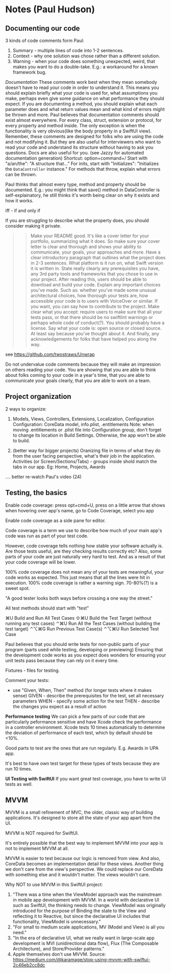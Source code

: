 #  Notes (Paul Hudson)

## Documenting our code
3 kinds of code comments form Paul:
1. Summary - multiple lines of code into 1-2 sentences.
2. Context - why one solution was chose rather than a different solution.
3. Warning - when your code does something unexpected, weird, that makes you want to do a double-take. E.g.: a workaround for a known framework bug.

*Documentation*
These comments work best when they mean somebody doesn't have to read your code in order to understand it. 
This means you should explain briefly what your code is used for, what assumptions you make, perhaps even give some guidance on what performance they should expect. 
If you are documenting a method, you should explain what each parameter does and what return values mean and what kind of errors might be thrown and more.
Paul believes that documentation comments should exist almost everywhere. For every class, struct, extension or protocol, for every property and method inside. The only exception is when the functionality is very obvious(like the body property in a SwiftUI view).
Remember, these comments are designed for folks who are using the code and not modifying it. But they are also useful for interviewers who want to read your code and understand its structure without having to ask you questions. Docs are also useful for you.
(see Jazzy for automated documentation generation)
Shortcut: option+command+/
Start with "a/an/the": "A structure that..."
For inits, start with "Initializes": "Initializes the `DataController` instance."
For methods that throw, explain what errors can be thrown.

Paul thinks that almost every type, method and property should be documented. E.g.: you might think that save() method in DataController is self-explainatory, he still thinks it's worth being clear on why it exists and how it works.

iff - if and only if

If you are struggling to describe what the property does, you should consider making it private.

>> Make your README good. It's like a cover letter for your portfolio, summarizing what it does. So make sure your cover letter is clear and thorough and shows your ability to communicate, your goals, your approaches and more.
Have a clear introductory paragraph that outlines what the project does in 2-3 sentences. What platform is it run on, what Swift version it is written in.
State really clearly any prerequisites you have, any 3rd party tools and frameworks that you chose to use in your project.
After reading this, users should be able to download and build your code.
Explain any important choices you've made. Such as: whether you've made some unusual architectural choices, how thorough your tests are, how accessible your code is to users with VoiceOver or similar.
If you want, you can say how to contribute to the project. Make clear what you accept: require users to make sure that all your tests pass, or that there should be no swiftlint warnings or perhaps whole code of conduct(?).
You should probably have a license. Say what your code is: open source or closed source. At least say because you've thought about it.
And finally, any acknowledgements for folks that have helped you along the way.

see https://github.com/twostraws/Unwrap

Do not undervalue code comments because they will make an impression on others reading your code.
You are showing that you are able to think about folks coming to your code in a year's time, that you are able to communicate your goals clearly, that you are able to work on a team.


## Project organization
2 ways to organize:
1. Models, Views, Controllers, Extensions, Localization, Configuration
Configuration: CoreData model, info.plist, .entitlements
Note: when moving .entitlements or .plist file into Configuration group, don't forget to change its location in Build Settings. Otherwise, the app won't be able to build.

2. (better way for bigger projects) Oranizing file in terms of what they do from the user facing perspective, what's their job in the application.
Activities (or Screen/Sections/Tabs) - groups inside shold match the tabs in our app. Eg: Home, Projects, Awards

.... better re-watch Paul's video (24)


## Testing, the basics
Enable code coverage: press opt+cmd+U, press on a little arrow that shows when hovering over app's name, go to Code Coverage, select you app

Enable code coverage as a side pane for editor.

Code coverage is a term we use to describe how much of your main app's code was run as part of your test code.

However, code coverage tells nothing how stable your software actually is. Are those tests useful, are they checking results correctly etc?
Also, some parts of your code are just naturally very hard to test. And as a result of that your code coverage will be lower.

100% code coverage does not mean any of your tests are meaningful, your code works as expected. This just means that all the lines were hit in execution. 100% code coverage is rather a warning sign. 70-80%(?) is a sweet spot.

"A good tester looks both ways before crossing a one way the street."

All test methods should start with "test"

⌘U      Build and Run All Test Cases
⇧⌘U     Build the Test Target (without running any test cases)
⌃⌘U     Run All the Test Cases (without building the test target)
⌃⌥⌘G    Run Previous Test Case(s)
⌃⌥⌘U    Run Selected Test Case

Paul believes that you should write tests for non-public parts of your program (parts used while testing, developing or previewing)
Ensuring that the development code works as you expect does wonders for ensuring your unit tests pass because they can rely on it every time.

Fixtures - files for testing.

Comment your tests:
- use "Given, When, Then" method (for longer tests where it makes sense)
GIVEN - describe the prerequisites for the test, set all necessary parameters
WHEN - specify some action for the test
THEN - describe the changes you expect as a result of action


**Performance testing**
We can pick a few parts of our code that are particularly peformance sensitive and have Xcode check the performance in a controller environment.
Xcode tests 10 times automatically to determine the deviation of performance of each test, which by default should be <10%.

Good parts to test are the ones that are run regularly. E.g. Awards in UPA app.

It's best to have own test target for these types of tests because they are run 10 times.


**UI Testing with SwiftUI**
If you want great test coverage, you have to write UI tests as well.


## MVVM
MVVM is a small refinement of MVC, the older, classic way of building applications. It's designed to store all the state of your app apart from the UI.

MVVM is NOT required for SwiftUI.

It's entirely possible that the best way to implement MVVM into your app is not to implement MVVM at all.

MVVM is easier to test because our logic is removed from view. And also, CoreData becomes an implementation detail for these views. Another thing we don't care from the view's perspective. We could replace our CoreData with something else and it wouldn't matter. The views wouldn't care.

Why NOT to use MVVM in this SwiftUI project: 
1. "There was a time when the ViewModel approach was the mainstream in mobile app development with MVVM. In a world with declarative UI such as SwiftUI, the thinking needs to change. ViewModel was originally introduced for the purpose of Binding the state to the View and reflecting it to Reactive, but since the declarative UI includes that functionality, ViewModel is unnecessary."
2. "For small to medium scale applications, MV (Model and View) is all you need."
3. "In the era of declarative UI, what we really want in large-scale app development is MVI (unidirectional data flow), Flux (The Composable Architecture), and Store/Provider patterns."
4. Apple themselves don't use MVVM.
Source: https://medium.com/@karamage/stop-using-mvvm-with-swiftui-2c46eb2cc8dc
